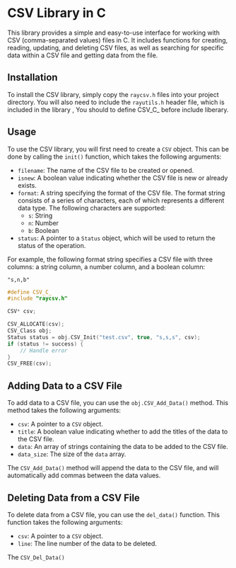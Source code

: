  # CSV Library in C

This library provides a simple and easy-to-use interface for working with CSV (comma-separated values) files in C. It includes functions for creating, reading, updating, and deleting CSV files, as well as searching for specific data within a CSV file and getting data from the file.

## Installation

To install the CSV library, simply copy the `raycsv.h` files into your project directory. You will also need to include the `rayutils.h` header file, which is included in the library , You should to define CSV_C_ before include liberary.


## Usage

To use the CSV library, you will first need to create a `CSV` object. This can be done by calling the `init()` function, which takes the following arguments:

* `filename`: The name of the CSV file to be created or opened.
* `isnew`: A boolean value indicating whether the CSV file is new or already exists.
* `format`: A string specifying the format of the CSV file. The format string consists of a series of characters, each of which represents a different data type. The following characters are supported:
    * `s`: String
    * `n`: Number
    * `b`: Boolean
* `status`: A pointer to a `Status` object, which will be used to return the status of the operation.

For example, the following format string specifies a CSV file with three columns: a string column, a number column, and a boolean column:

```
"s,n,b"
```

```c
#define CSV_C_
#include "raycsv.h"

CSV* csv;

CSV_ALLOCATE(csv);
CSV_Class obj;
Status status = obj.CSV_Init("test.csv", true, "s,s,s", csv);
if (status != success) {
    // Handle error
}
CSV_FREE(csv);
```

## Adding Data to a CSV File

To add data to a CSV file, you can use the `obj.CSV_Add_Data()` method. This method takes the following arguments:

* `csv`: A pointer to a `CSV` object.
* `title`: A boolean value indicating whether to add the titles of the data to the CSV file.
* `data`: An array of strings containing the data to be added to the CSV file.
* `data_size`: The size of the `data` array.

The `CSV_Add_Data()` method will append the data to the CSV file, and will automatically add commas between the data values.

## Deleting Data from a CSV File

To delete data from a CSV file, you can use the `del_data()` function. This function takes the following arguments:

* `csv`: A pointer to a `CSV` object.
* `line`: The line number of the data to be deleted.

The `CSV_Del_Data()`
